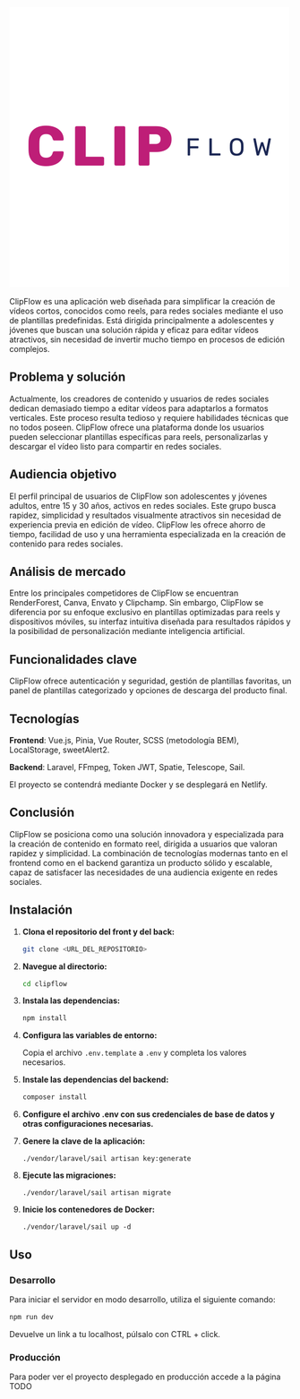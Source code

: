 ![Logo](/src/assets/ClipFlow.png)

ClipFlow es una aplicación web diseñada para simplificar la creación de vídeos cortos, conocidos como reels, para redes sociales mediante el uso de plantillas predefinidas. Está dirigida principalmente a adolescentes y jóvenes que buscan una solución rápida y eficaz para editar vídeos atractivos, sin necesidad de invertir mucho tiempo en procesos de edición complejos.

## Problema y solución
Actualmente, los creadores de contenido y usuarios de redes sociales dedican demasiado tiempo a editar vídeos para adaptarlos a formatos verticales. Este proceso resulta tedioso y requiere habilidades técnicas que no todos poseen. ClipFlow ofrece una plataforma donde los usuarios pueden seleccionar plantillas específicas para reels, personalizarlas y descargar el vídeo listo para compartir en redes sociales.

## Audiencia objetivo
El perfil principal de usuarios de ClipFlow son adolescentes y jóvenes adultos, entre 15 y 30 años, activos en redes sociales. Este grupo busca rapidez, simplicidad y resultados visualmente atractivos sin necesidad de experiencia previa en edición de vídeo. ClipFlow les ofrece ahorro de tiempo, facilidad de uso y una herramienta especializada en la creación de contenido para redes sociales.

## Análisis de mercado
Entre los principales competidores de ClipFlow se encuentran RenderForest, Canva, Envato y Clipchamp. Sin embargo, ClipFlow se diferencia por su enfoque exclusivo en plantillas optimizadas para reels y dispositivos móviles, su interfaz intuitiva diseñada para resultados rápidos y la posibilidad de personalización mediante inteligencia artificial.

## Funcionalidades clave

ClipFlow ofrece autenticación y seguridad, gestión de plantillas favoritas, un panel de plantillas categorizado y opciones de descarga del producto final.


## Tecnologías
**Frontend**: Vue.js, Pinia, Vue Router, SCSS (metodología BEM), LocalStorage, sweetAlert2.

**Backend**: Laravel, FFmpeg, Token JWT, Spatie, Telescope, Sail.

El proyecto se contendrá mediante Docker y se desplegará en Netlify.


## Conclusión
ClipFlow se posiciona como una solución innovadora y especializada para la creación de contenido en formato reel, dirigida a usuarios que valoran rapidez y simplicidad. La combinación de tecnologías modernas tanto en el frontend como en el backend garantiza un producto sólido y escalable, capaz de satisfacer las necesidades de una audiencia exigente en redes sociales.



## Instalación

1. **Clona el repositorio del front y del back:**

   ```bash
   git clone <URL_DEL_REPOSITORIO>
   ```

2. **Navegue al directorio:**
    ```bash
    cd clipflow
    ```

3. **Instala las dependencias:**

   ```bash
   npm install
   ```

4. **Configura las variables de entorno:**
   
   Copia el archivo `.env.template` a `.env` y completa los valores necesarios.

5. **Instale las dependencias del backend:**

    ```bash
    composer install
    ```

6. **Configure el archivo .env con sus credenciales de base de datos y otras configuraciones necesarias.**

7. **Genere la clave de la aplicación:**

    ```
    ./vendor/laravel/sail artisan key:generate
    ```

8. **Ejecute las migraciones:**

    ```
    ./vendor/laravel/sail artisan migrate
    ```

9. **Inicie los contenedores de Docker:**

    ```
    ./vendor/laravel/sail up -d
    ```

## Uso

### Desarrollo

Para iniciar el servidor en modo desarrollo, utiliza el siguiente comando:

```bash
npm run dev
```

Devuelve un link a tu localhost, púlsalo con CTRL + click.

### Producción

Para poder ver el proyecto desplegado en producción accede a la página TODO